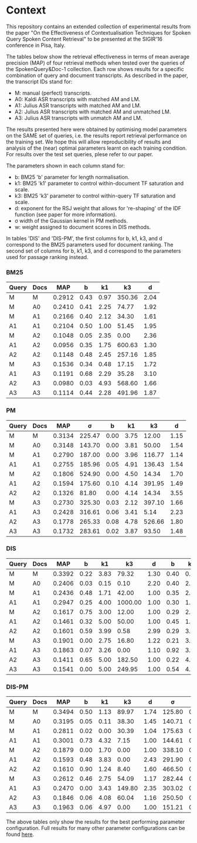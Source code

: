 # Context

This repository contains an extended collection of experimental results from the paper "On the Effectiveness of Contextualisation Techniques for Spoken Query Spoken Content Retrieval" to be presented at the SIGIR'16 conference in Pisa, Italy.

The tables below show the retrieval effectiveness in terms of mean average precision (MAP) of four retrieval methods when tested over the queries of the SpokenQuery&Doc-1 collection. Each row shows results for a specific combination of query and document transcripts. As described in the paper, the transcript IDs stand for:
  * M: manual (perfect) transcripts.
  * A0: Kaldi ASR transcripts with matched AM and LM.
  * A1: Julius ASR transcripts with matched AM and LM.
  * A2: Julius ASR transcripts with matched AM and unmatched LM.
  * A3: Julius ASR transcripts with unmatch AM and LM.

The results presented here were obtained by optimising model parameters on the SAME set of queries, i.e. the results report retrieval performance on the training set. We hope this will allow reproducibility of results and analysis of the (near) optimal parameters learnt on each training condition. For results over the test set queries, plese refer to our paper.

The parameters shown in each column stand for:
  * b: BM25 'b' parameter for length normalisation.
  * k1: BM25 'k1' parameter to control within-document TF saturation and scale.
  * k3: BM25 'k3' parameter to control within-query TF saturation and scale.
  * d: exponent for the RSJ weight that allows for 're-shaping' of the IDF function (see paper for more information).
  * &#963; width of the Gaussian kernel in PM methods.
  * w: weight assigned to document scores in DIS methods.

In tables 'DIS' and 'DIS-PM', the first columns for b, k1, k3, and d correspond to the BM25 parameters used for document ranking. The second set of columns for b, k1, k3, and d correspond to the parameters used for passage ranking instead.


### BM25

|Query|Docs|MAP|b|k1|k3|d|
|---|---|---|---|---|---|---|
|M|M|0.2912|0.43|0.97|350.36|2.04|
|M|A0|0.2410|0.41|2.25|74.77|1.92|
|M|A1|0.2166|0.40|2.12|34.30|1.61|
|A1|A1|0.2104|0.50|1.00|51.45|1.95|
|M|A2|0.1048|0.05|2.35|0.00|2.36|
|A1|A2|0.0956|0.35|1.75|600.63|1.30|
|A2|A2|0.1148|0.48|2.45|257.16|1.85|
|M|A3|0.1536|0.34|0.48|17.15|1.72|
|A1|A3|0.1191|0.68|2.29|35.28|3.10|
|A2|A3|0.0980|0.03|4.93|568.60|1.66|
|A3|A3|0.1114|0.44|2.28|491.96|1.87|


### PM

|Query|Docs|MAP|&#963;|b|k1|k3|d|
|---|---|---|---|---|---|---|---|
|M|M|0.3134|225.47|0.00|3.75|12.00|1.15|
|M|A0|0.3148|143.70|0.00|3.81|50.00|1.54|
|M|A1|0.2790|187.00|0.00|3.96|116.77|1.14|
|A1|A1|0.2755|185.96|0.05|4.91|136.43|1.54|
|M|A2|0.1806|524.90|0.00|4.50|14.34|1.70|
|A1|A2|0.1594|175.60|0.10|4.14|391.95|1.49|
|A2|A2|0.1326|81.80|0.00|4.14|14.34|3.55|
|M|A3|0.2730|325.30|0.03|2.12|397.10|1.66|
|A1|A3|0.2428|316.61|0.06|3.41|5.14|2.23|
|A2|A3|0.1778|265.33|0.08|4.78|526.66|1.80|
|A3|A3|0.1732|283.61|0.02|3.87|93.50|1.48|

### DIS

|Query|Docs|MAP|b|k1|k3|d|b|k1|k3|d|w|
|---|---|---|---|---|---|---|---|---|---|---|---|
|M|M|0.3392|0.22|3.83|79.32|1.30|0.40|0.98|683.92|2.05|0.59|
|M|A0|0.2406|0.03|0.15|0.10|2.20|0.40|2.27|197.64|1.93|0.03|
|M|A1|0.2436|0.48|1.71|42.00|1.00|0.35|2.19|772.48|1.33|0.58|
|A1|A1|0.2947|0.25|4.00|1000.00|1.00|0.30|1.75|100.00|1.35|0.66|
|M|A2|0.1617|0.75|3.00|12.00|1.00|0.29|2.29|168.20|1.00|0.66|
|A1|A2|0.1461|0.32|5.00|50.00|1.00|0.45|1.25|592.36|1.45|0.70|
|A2|A2|0.1601|0.59|3.99|0.58|2.99|0.29|3.54|136.88|2.80|0.55|
|M|A3|0.1901|0.00|2.75|16.80|1.22|0.21|3.50|200.00|1.45|0.62|
|A1|A3|0.1863|0.07|3.26|0.00|1.10|0.92|3.00|104.12|2.04|0.70|
|A2|A3|0.1411|0.65|5.00|182.50|1.00|0.22|4.91|217.50|1.15|0.51|
|A3|A3|0.1541|0.00|5.00|249.95|1.00|0.54|4.25|50.00|2.05|0.97|

### DIS-PM

|Query|Docs|MAP|b|k1|k3|d|&#963;|b|k1|k3|d|w|
|---|---|---|---|---|---|---|---|---|---|---|---|---|
|M|M|0.3494|0.50|1.13|89.97|1.74|125.80|0.00|4.72|100.00|1.10|0.43|
|M|A0|0.3195|0.05|0.11|38.30|1.45|140.71|0.03|3.61|96.91|1.45|0.06|
|M|A1|0.2811|0.02|0.00|30.39|1.04|175.63|0.00|4.24|336.40|1.26|0.05|
|A1|A1|0.3001|0.73|4.32|7.15|1.00|144.61|0.11|5.00|211.89|1.00|0.30|
|M|A2|0.1879|0.00|1.70|0.00|1.00|338.10|0.06|3.90|8.51|1.10|0.36|
|A1|A2|0.1593|0.48|3.83|0.00|2.43|291.90|0.05|3.00|99.18|1.00|0.25|
|A2|A2|0.1610|0.90|1.24|8.40|1.60|466.50|0.00|4.25|99.75|1.59|0.50|
|M|A3|0.2612|0.46|2.75|54.09|1.17|282.44|0.04|4.14|7.71|1.47|0.00|
|A1|A3|0.2470|0.00|3.43|149.80|2.35|303.02|0.06|4.04|6.45|1.39|0.47|
|A2|A3|0.1846|0.06|4.08|60.04|1.16|250.50|0.07|4.87|142.41|1.04|0.50|
|A3|A3|0.1963|0.06|4.97|0.00|1.00|151.21|0.08|4.85|142.50|1.89|0.45|

The above tables only show the results for the best performing parameter configuration. Full results for many other parameter configurations can be found [here](https://drive.google.com/folderview?id=0B2PA0zyoxr0rTFlSRUwwdzgyUWc&usp=sharing).


